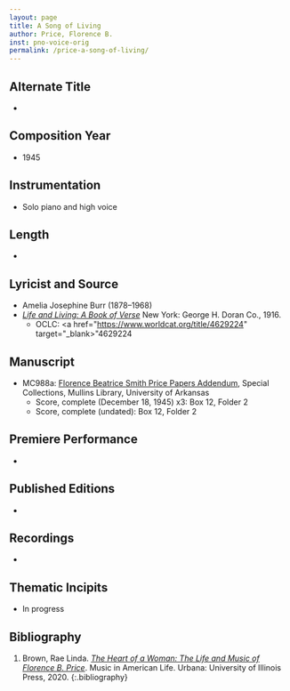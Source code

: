 ```yaml
---
layout: page
title: A Song of Living
author: Price, Florence B.
inst: pno-voice-orig
permalink: /price-a-song-of-living/
---
```


## Alternate Title
- 

## Composition Year
- 1945

## Instrumentation
- Solo piano and high voice

## Length
- 

## Lyricist and Source
- Amelia Josephine Burr (1878&ndash;1968)
- [*Life and Living: A Book of Verse*](https://www.google.com/books/edition/Life_and_Livng/O1tLAAAAIAAJ?hl=en&gbpv=0) New York: George H. Doran Co., 1916.
    * OCLC: <a href="https://www.worldcat.org/title/4629224" target="_blank>"4629224</a>

## Manuscript
- MC988a: <a href="https://uark.as.atlas-sys.com/repositories/2/resources/1522" target="_blank">Florence Beatrice Smith Price Papers Addendum</a>, Special Collections, Mullins Library, University of Arkansas
    * Score, complete (December 18, 1945) x3: Box 12, Folder 2
    * Score, complete (undated): Box 12, Folder 2

## Premiere Performance
- 

## Published Editions
- 

## Recordings
- 

## Thematic Incipits
- In progress

## Bibliography
1. Brown, Rae Linda. <a href="https://www.worldcat.org/title/1122800180" target="_blank">*The Heart of a Woman: The Life and Music of Florence B. Price*</a>. Music in American Life. Urbana: University of Illinois Press, 2020.
{:.bibliography}